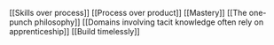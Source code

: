 [[Skills over process]]
[[Process over product]]
[[Mastery]]
[[The one-punch philosophy]]
[[Domains involving tacit knowledge often rely on apprenticeship]]
[[Build timelessly]]